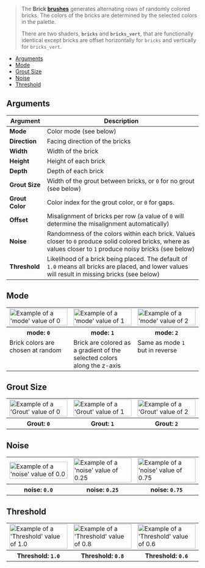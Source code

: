 > The **Brick [brushes](Brush-Shaders)** generates alternating rows of randomly colored bricks. The colors of the bricks are determined by the selected colors in the palette.
> 
> There are two shaders, **`bricks`** and **`bricks_vert`**, that are functionally identical except bricks are offset horizontally for `bricks` and vertically for `bricks_vert`.

<!-- TOC -->
- [Arguments](#arguments)
- [Mode](#mode)
- [Grout Size](#grout-size)
- [Noise](#noise)
- [Threshold](#threshold)

## Arguments

Argument | Description
--------- | -----------
**Mode** | Color mode (see below)
**Direction** | Facing direction of the bricks
**Width** | Width of the brick
**Height** | Height of each brick
**Depth** | Depth of each brick
**Grout Size** | Width of the grout between bricks, or `0` for no grout (see below)
**Grout Color** | Color index for the grout color, or `0` for gaps.
**Offset** | Misalignment of bricks per row (a value of `0` will determine the misalignment automatically)
**Noise** | Randomness of the colors within each brick. Values closer to `0` produce solid colored bricks, where as values closer to `1` produce noisy bricks (see below)
**Threshold** | Likelihood of a brick being placed. The default of `1.0` means all bricks are placed, and lower values will result in missing bricks (see below)

## Mode

<!-- SAMPLE brick_mode 3 -->
<table>
	<tr>
		<td width="33.33%"><img width="100%" src="https://s3.amazonaws.com/misc.lachlanmcdonald.com/magicavoxel-shaders/0.11.0/brick_mode_0.png" alt="Example of a 'mode' value of 0"></td>
		<td width="33.33%"><img width="100%" src="https://s3.amazonaws.com/misc.lachlanmcdonald.com/magicavoxel-shaders/0.11.0/brick_mode_1.png" alt="Example of a 'mode' value of 1"></td>
		<td width="33.33%"><img width="100%" src="https://s3.amazonaws.com/misc.lachlanmcdonald.com/magicavoxel-shaders/0.11.0/brick_mode_2.png" alt="Example of a 'mode' value of 2"></td>
	</tr>
	<tr>
		<th>mode: <code>0</code></th>
		<th>mode: <code>1</code></th>
		<th>mode: <code>2</code></th>
	</tr>
	<tr>
		<td valign="top">Brick colors are chosen at random</td>
		<td valign="top">Brick are colored as a gradient of the selected colors along the z-axis</td>
		<td valign="top">Same as mode <code>1</code> but in reverse</td>
	</tr>
</table>
<!-- END -->

## Grout Size

<!-- SAMPLE brick_grout 3 -->
<table>
	<tr>
		<td width="33.33%"><img width="100%" src="https://s3.amazonaws.com/misc.lachlanmcdonald.com/magicavoxel-shaders/0.11.0/brick_grout_0.png" alt="Example of a 'Grout' value of 0"></td>
		<td width="33.33%"><img width="100%" src="https://s3.amazonaws.com/misc.lachlanmcdonald.com/magicavoxel-shaders/0.11.0/brick_grout_1.png" alt="Example of a 'Grout' value of 1"></td>
		<td width="33.33%"><img width="100%" src="https://s3.amazonaws.com/misc.lachlanmcdonald.com/magicavoxel-shaders/0.11.0/brick_grout_2.png" alt="Example of a 'Grout' value of 2"></td>
	</tr>
	<tr>
		<th>Grout: <code>0</code></th>
		<th>Grout: <code>1</code></th>
		<th>Grout: <code>2</code></th>
	</tr>
</table>
<!-- END -->

## Noise

<!-- SAMPLE brick_noise 3 -->
<table>
	<tr>
		<td width="33.33%"><img width="100%" src="https://s3.amazonaws.com/misc.lachlanmcdonald.com/magicavoxel-shaders/0.11.0/brick_noise_0.png" alt="Example of a 'noise' value of 0.0"></td>
		<td width="33.33%"><img width="100%" src="https://s3.amazonaws.com/misc.lachlanmcdonald.com/magicavoxel-shaders/0.11.0/brick_noise_25.png" alt="Example of a 'noise' value of 0.25"></td>
		<td width="33.33%"><img width="100%" src="https://s3.amazonaws.com/misc.lachlanmcdonald.com/magicavoxel-shaders/0.11.0/brick_noise_75.png" alt="Example of a 'noise' value of 0.75"></td>
	</tr>
	<tr>
		<th>noise: <code>0.0</code></th>
		<th>noise: <code>0.25</code></th>
		<th>noise: <code>0.75</code></th>
	</tr>
</table>
<!-- END -->

## Threshold

<!-- SAMPLE brick_threshold 3 -->
<table>
	<tr>
		<td width="33.33%"><img width="100%" src="https://s3.amazonaws.com/misc.lachlanmcdonald.com/magicavoxel-shaders/0.11.0/brick_threshold_100.png" alt="Example of a 'Threshold' value of 1.0"></td>
		<td width="33.33%"><img width="100%" src="https://s3.amazonaws.com/misc.lachlanmcdonald.com/magicavoxel-shaders/0.11.0/brick_threshold_80.png" alt="Example of a 'Threshold' value of 0.8"></td>
		<td width="33.33%"><img width="100%" src="https://s3.amazonaws.com/misc.lachlanmcdonald.com/magicavoxel-shaders/0.11.0/brick_threshold_60.png" alt="Example of a 'Threshold' value of 0.6"></td>
	</tr>
	<tr>
		<th>Threshold: <code>1.0</code></th>
		<th>Threshold: <code>0.8</code></th>
		<th>Threshold: <code>0.6</code></th>
	</tr>
</table>
<!-- END -->
